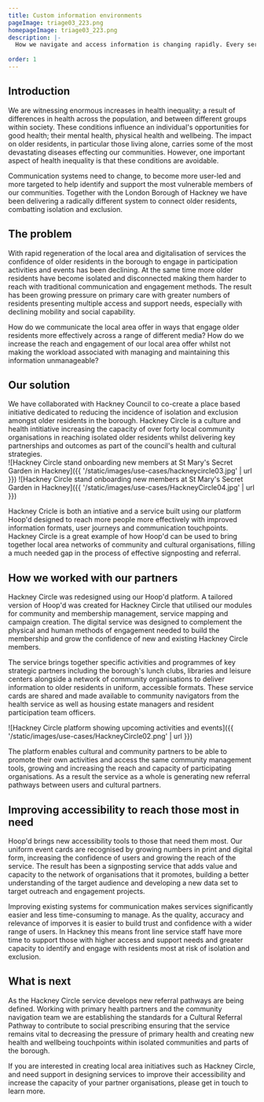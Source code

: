 ```yaml
---
title: Custom information environments
pageImage: triage03_223.png
homepageImage: triage03_223.png
description: |-
  How we navigate and access information is changing rapidly. Every service needs dynamic, up-to-date information to build trust and to power efficiencies in delivery. Mortar creates and maintains custom information environments, ensuring the right opportunities reach those that need them most. 
 
order: 1
---
```


Introduction
---------------------------------------------------------------------------------------------------------------------------------
We are witnessing enormous increases in health inequality; a result of differences in health across the population, and between different groups within society. These conditions influence an individual's opportunities for good health; their mental health, physical health and wellbeing. The impact on older residents, in particular those living alone, carries some of the most devastating diseases effecting our communities. However, one important aspect of health inequality is that these conditions are avoidable. 

Communication systems need to change, to become more user-led and more targeted to help identify and support the most vulnerable members of our communities. Together with the London Borough of Hackney we have been delivering a radically different system to connect older residents, combatting isolation and exclusion.

The problem
---------------------------------------------------------------------------------------------------------------------------------
With rapid regeneration of the local area and digitalisation of services the confidence of older residents in the borough to engage in participation activities and events has been declining. At the same time more older residents have become isolated and disconnected making them harder to reach with traditional communication and engagement methods. The result has been growing pressure on primary care with greater numbers of residents presenting multiple access and support needs, especially with declining mobility and social capability. 

How do we communicate the local area offer in ways that engage older residents more effectively across a range of different media? How do we increase the reach and engagement of our local area offer whilst not making the workload associated with managing and maintaining this information unmanageable?

Our solution
---------------------------------------------------------------------------------------------------------------------------------
We have collaborated with Hackney Council to co-create a place based initiative dedicated to reducing the incidence of isolation and exclusion amongst older residents in the borough. Hackney Circle is a culture and health intitiative increasing the capacity of over forty local community organisations in reaching isolated older residents whilst delivering key partnerships and outcomes as part of the council's health and cultural strategies.  
![Hackney Circle stand onboarding new members at St Mary's Secret Garden in Hackney]({{ '/static/images/use-cases/hackneycircle03.jpg' | url }})
![Hackney Circle stand onboarding new members at St Mary's Secret Garden in Hackney]({{ '/static/images/use-cases/HackneyCircle04.jpg' | url }})

Hackney Cricle is both an intiative and a service built using our platform Hoop'd designed to reach more people more effectively with improved information formats, user journeys and communication touchpoints. Hackney Circle is a great example of how Hoop'd can be used to bring together local area networks of community and cultural organisations, filling a much needed gap in the process of effective signposting and referral. 

How we worked with our partners
---------------------------------------------------------------------------------------------------------------------------------
Hackney Circle was redesigned using our Hoop'd platform. A tailored version of Hoop'd was created for Hackney Circle that utilised our modules for community and membership management, service mapping and campaign creation. The digital service was designed to complement the physical and human methods of engagement needed to build the membership and grow the confidence of new and existing Hackney Circle members. 

The service brings together specific activities and programmes of key strategic partners including the borough's lunch clubs, libraries and leisure centers alongside a network of community organisations to deliver information to older residents in uniform, accessible formats. These service cards are shared and made available to community navigators from the health service as well as housing estate managers and resident participation team officers.

![Hackney Circle platform showing upcoming activities and events]({{ '/static/images/use-cases/HackneyCircle02.png' | url }})

The platform enables cultural and community partners to be able to promote their own activities and access the same community management tools, growing and increasing the reach and capacity of participating organisations.  As a result the service as a whole is generating new referral pathways between users and cultural partners.

Improving accessibility to reach those most in need
---------------------------------------------------------------------------------------------------------------------------------
Hoop'd brings new accessibility tools to those that need them most. Our uniform event cards are recognised by growing numbers in print and digital form, increasing the confidence of users and growing the reach of the service. The result has been a signposting service that adds value and capacity to the network of organisations that it promotes, building a better understanding of the target audience and developing a new data set to target outreach and engagement projects. 

Improving existing systems for communication makes services significantly easier and less time-consuming to manage. As the quality, accuracy and relevance of imporves it is easier to build trust and confidence with a wider range of users. In Hackney this means front line service staff have more time to support those with higher access and support needs and greater capacity to identify and engage with residents most at risk of isolation and exclusion.  

What is next
---------------------------------------------------------------------------------------------------------------------------------
As the Hackney Circle service develops new referral pathways are being defined. Working with primary health partners and the community navigation team we are establishing the standards for a Cultural Referral Pathway to contribute to social prescribing ensuring that the service remains vital to decreasing the pressure of primary health and creating new health and wellbeing touchpoints within isolated communities and parts of the borough. 
 
If you are interested in creating local area initiatives such as Hackney Circle, and need support in designing services to improve their accessibility and increase the capacity of your partner organisations, please get in touch to learn more. 
